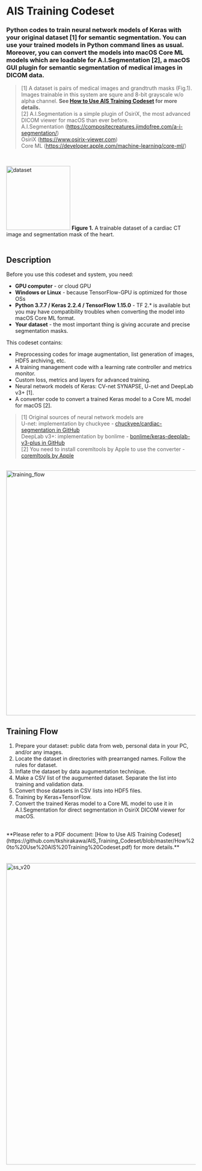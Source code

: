 # AIS Training Codeset
### Python codes to train neural network models of Keras with your original dataset [1] for semantic segmentation. You can use your trained models in Python command lines as usual. Moreover, you can convert the models into macOS Core ML models which are loadable for A.I.Segmentation [2], a macOS GUI plugin for semantic segmentation of medical images in DICOM data.

> [1] A dataset is pairs of medical images and grandtruth masks (Fig.1). Images trainable in this system are squre and 8-bit grayscale w/o alpha channel. **See [How to Use AIS Training Codeset](https://github.com/tkshirakawa/AIS_Training_Codeset/blob/master/How%20to%20Use%20AIS%20Training%20Codeset.pdf) for more details.**<br>
> [2] A.I.Segmentation is a simple plugin of OsiriX, the most advanced DICOM viewer for macOS than ever before.<br>
> A.I.Segmentation (https://compositecreatures.jimdofree.com/a-i-segmentation/)<br>
> OsiriX (https://www.osirix-viewer.com)<br>
> Core ML (https://developer.apple.com/machine-learning/core-ml/)<br>
<br>

<img width="170" alt="dataset" src="https://user-images.githubusercontent.com/52600509/92623102-ccd0b180-f300-11ea-83e8-456f8acb50a2.png"> **Figure 1.** A trainable dataset of a cardiac CT image and segmentation mask of the heart.
<br>
<br>

## Description
Before you use this codeset and system, you need:
- **GPU computer** - or cloud GPU
- **Windows or Linux** - because TensorFlow-GPU is optimized for those OSs
- **Python 3.7.7 / Keras 2.2.4 / TensorFlow 1.15.0** - TF 2.* is available but you may have compatibility troubles when converting the model into macOS Core ML format.
- **Your dataset** - the most important thing is giving accurate and precise segmentation masks.

This codeset contains:
- Preprocessing codes for image augmentation, list generation of images, HDF5 archiving, etc.
- A training management code with a learning rate controller and metrics monitor.
- Custom loss, metrics and layers for advanced training.
- Neural network models of Keras: CV-net SYNAPSE, U-net and DeepLab v3+ [1].
- A converter code to convert a trained Keras model to a Core ML model for macOS [2].

> [1] Original sources of neural network models are<br>
U-net: implementation by chuckyee - [chuckyee/cardiac-segmentation in GitHub](https://github.com/chuckyee/cardiac-segmentation)<br>
> DeepLab v3+: implementation by bonlime - [bonlime/keras-deeplab-v3-plus in GitHub](https://github.com/bonlime/keras-deeplab-v3-plus)<br>
> [2] You need to install coremltools by Apple to use the converter - [coremltools by Apple](https://github.com/apple/coremltools)<br>
<br>

<img width="650" alt="training_flow" src="https://user-images.githubusercontent.com/52600509/92629460-4bc9e800-f309-11ea-8250-17afd7ccd838.png">
<br>

## Training Flow
1. Prepare your dataset: public data from web, personal data in your PC, and/or any images.
1. Locate the dataset in directories with prearranged names. Follow the rules for dataset.
1. Inflate the dataset by data augumentation technique.
1. Make a CSV list of the augumented dataset. Separate the list into training and validation data.
1. Convert those datasets in CSV lists into HDF5 files.
1. Training by Keras+TensorFlow.
1. Convert the trained Keras model to a Core ML model to use it in A.I.Segmentation for direct segmentation in OsiriX DICOM viewer for macOS.
<br>
**Please refer to a PDF document: [How to Use AIS Training Codeset](https://github.com/tkshirakawa/AIS_Training_Codeset/blob/master/How%20to%20Use%20AIS%20Training%20Codeset.pdf) for more details.**
<br>
<br>
<br>

<img width="800" alt="ss_v20" src="https://user-images.githubusercontent.com/52600509/71913629-3705e500-31bb-11ea-9226-3885f33f82c3.png">
